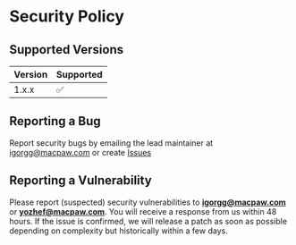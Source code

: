 # Security Policy

## Supported Versions

| Version | Supported          |
| ------- | ------------------ |
| 1.x.x   | :white_check_mark: |

## Reporting a Bug

Report security bugs by emailing the lead maintainer at igorgg@macpaw.com or create [Issues](https://github.com/MacPaw/behat-doctrine-fixtures/issues)

## Reporting a Vulnerability

Please report (suspected) security vulnerabilities to
**[igorgg@macpaw.com](mailto:igorgg@macpaw.com)** or **[yozhef@macpaw.com](mailto:yozhef@macpaw.com)**. You will receive a response from
us within 48 hours. If the issue is confirmed, we will release a patch as soon
as possible depending on complexity but historically within a few days.
